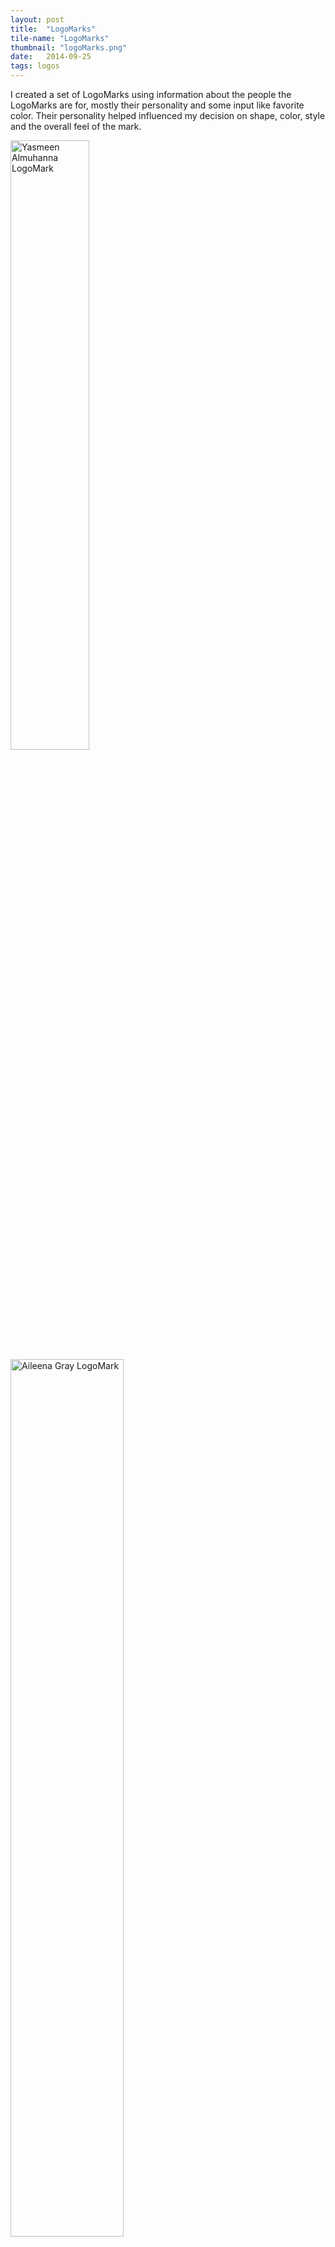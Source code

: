 ```yaml
---
layout: post
title:  "LogoMarks"
tile-name: "LogoMarks"
thumbnail: "logoMarks.png"
date:   2014-09-25
tags: logos
---
```


I created a set of LogoMarks using information about the people the LogoMarks are for, mostly their personality and some input like favorite color. Their personality helped influenced my decision on shape, color, style and the overall feel of the mark.

<div class="image-container">
<img src="../img/logoMark/logoMarkYa.svg" alt="Yasmeen Almuhanna LogoMark" class="image-center" style="width:50%" />
<img src="../img/logoMark/logoMarkAg.svg" alt="Aileena Gray LogoMark" class="image-center" style="width:60%" />
<img src="../img/logoMark/logoMarkDl.svg" alt="Danielle Lehmann LogoMark" class="image-center" style="width:40%; margin-top:30px" /></div>

<div class="image-container">
<img src="../img/logoMark/logoMarkJtm.svg" alt="Danielle Lehmann LogoMark" class="image-center" style="width:70%; margin-top:40px" />
<img src="../img/logoMark/logoMarkEd.svg" alt="Elizabeth Dolinar LogoMark" class="image-center" style="width:40%; margin-top:40px" />
<img src="../img/logoMark/logoMarkDc.svg" alt="Diana Connolly LogoMark" class="image-center" style="width:40%; margin-top:50px" />
<img src="../img/logoMark/logoMarkOb.svg" alt="Oscar Bezi LogoMark" class="image-center" style="width:50%; margin-top:50px" /></div>


## Process

Looking at the first logoMark, Yasmeen's, I starting on my computer within my vector program, Rhinoceros, I started with her initials "YA" looking at the outcome from current fonts and some interesting spaces and relations that could come of it. This was 1 of the 2 approaches I took. The second started from a stamp marking she already used to sign with, which is the marking below. First I vectorized it and then tried to overlay a geometry, which did not work out so well. So I decided to ditch the geometry and if I was going to use the stamp I was going to use it in the original vectorized form.

<div class="image-container">
<img src="../img/logoMark/logoMarkYaProcessStamp.png" alt="Yasmeen Almuhanna Stamp Mark" class="image-center" style="width:70%" />
<img src="../img/logoMark/logoMarkYaProcess1.png" alt="Yasmeen Almuhanna Process Designs" />
<img src="../img/logoMark/logoMarkYaProcess2.png" alt="Yasmeen Almuhanna Process Designs" />
<img src="../img/logoMark/logoMarkYaProcess3.png" alt="Yasmeen Almuhanna Process Designs" />
<img src="../img/logoMark/logoMarkYaProcess4.png" alt="Yasmeen Almuhanna Process Designs" />
<img src="../img/logoMark/logoMarkYaProcess5.png" alt="Yasmeen Almuhanna Process Designs" /></div>

Once I had finished the design, the steps that followed were which color to use, font to use for her name and whether or not to still incorporate the stamp.

<div class="image-container">
<img src="../img/logoMark/logoMarkYaProcessDesign.svg" alt="Yasmeen Almuhanna Final Design" class="image-center" style="width:20%" /></div>

I knew the color was going to be a shade of pink, but the next step was deciding what shade. I wanted to go with a softer shade, something easy on the eyes but still clearly pink. Finally I choose the shade on the left. Soft, pink, not so in your face, and not so red either.

<div class="image-container">
<img src="../img/logoMark/logoMarkYaProcessColor.png" alt="Yasmeen Almuhanna Color" class="image-center" style="width:60%" /></div>

I played around with the stamp and the final iteration logo to see what could come of it and if it made sense to bring them together as the stamp was already part of her "branding". As the stamp was more free-flow and natural in character I wanted to use a circle, a less harsh shape and I also tried using triangles to match the logoMark. It did not seem to work for me to combine the 2 into 1 identity, but out of all of them I enjoy the bottom one the most. I like to call it the Starbucks variation.

<div class="image-container">
<img src="../img/logoMark/logoMarkYaProcess6.png" alt="Yasmeen Almuhanna Stamp + LogoMark" /></div>

Choosing a font was the next step. I wanted to use a sans serif font as the logo also gave a sans serif vibe. The logo had this certain weight to it and I wanted to complement it with the weight of the font.

<div class="image-container">
<img src="../img/logoMark/logoMarkYaProcessFont.png" alt="Yasmeen Almuhanna Font" /></div>

This gave me the final logoMark. I took it 1 step further and created a website to be used as a portfolio. Using the same spirit from the logoMark and extending it to the web.

<div class="image-container">
<img src="../img/logoMark/logoMarkYaProcessWeb.png" alt="Yasmeen Almuhanna Website" class="image-center" style="width:70%" />
<img src="../img/logoMark/logoMarkAg.svg" alt="Aileena Gray LogoMark" class="image-center" style="width:60%; margin-top:50px;" />
<img src="../img/logoMark/logoMarkAgSketches.png" alt="Aileena Gray Sketches" class="image-center" style="width:80%; margin-top:50px;" /></div>

<div class="image-container">
<img src="../img/logoMark/logoMarkAgConstruction.png" alt="Aileena Gray Sketches" /></div>

<div class="image-container">
<img src="../img/logoMark/logoMarkAgShapes.png" alt="Aileena Gray Shapes" />
<img src="../img/logoMark/logoMarkAgDetail.png" alt="Aileena Gray Detail" /></div>

Here I was playing with the corner details deciding whether the corners should be sharp or rounded. I decided especially since I was using a circle as the bounding shape that rounding the corners would fit the esthetic more, Leaving the corners sharp also left tension between the mark and the bounding circle. Seaming like the circle was going to pop from the sharp corners of the mark.

<div class="image-container">
<img src="../img/logoMark/logoMarkDl.svg" alt="Danielle Lehmann LogoMark" class="image-center" style="width:60%" /></div>

<div class="image-container">
<img src="../img/logoMark/logoMarkDlSketches.png" alt="Danielle Lehmann Sketches" />
<img src="../img/logoMark/logoMarkDlProcess.png" alt="Danielle Lehmann Process" />
<img src="../img/logoMark/logoMarkDlColor.png" alt="Danielle Lehmann Color" /></div>

